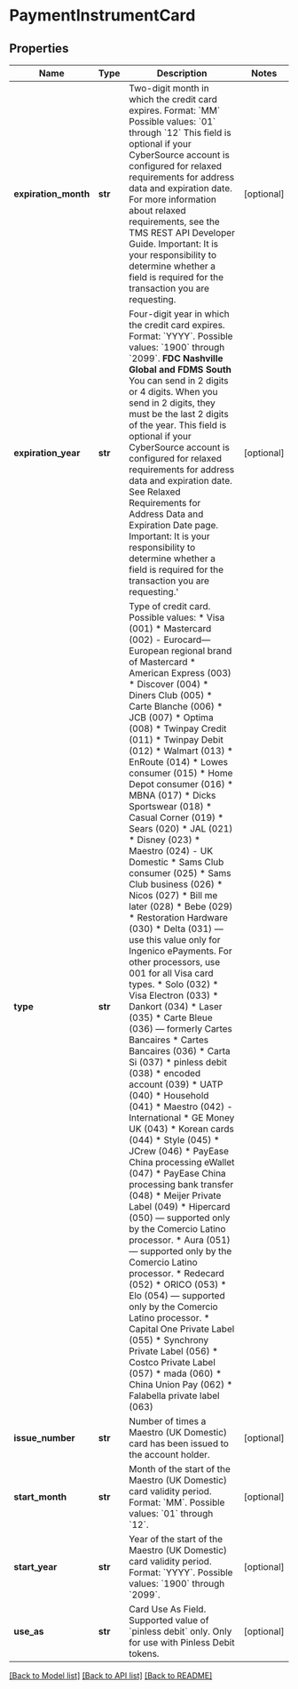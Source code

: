# PaymentInstrumentCard

## Properties
Name | Type | Description | Notes
------------ | ------------- | ------------- | -------------
**expiration_month** | **str** | Two-digit month in which the credit card expires. Format: &#x60;MM&#x60; Possible values: &#x60;01&#x60; through &#x60;12&#x60;  This field is optional if your CyberSource account is configured for relaxed requirements for address data and expiration date. For more information about relaxed requirements, see the TMS REST API Developer Guide.  Important: It is your responsibility to determine whether a field is required for the transaction you are requesting.  | [optional] 
**expiration_year** | **str** | Four-digit year in which the credit card expires. Format: &#x60;YYYY&#x60;. Possible values: &#x60;1900&#x60; through &#x60;2099&#x60;.  **FDC Nashville Global and FDMS South** You can send in 2 digits or 4 digits. When you send in 2 digits, they must be the last 2 digits of the year.  This field is optional if your CyberSource account is configured for relaxed requirements for address data and expiration date. See Relaxed Requirements for Address Data and Expiration Date page.  Important: It is your responsibility to determine whether a field is required for the transaction you are requesting.&#39;  | [optional] 
**type** | **str** | Type of credit card. Possible values:   * Visa (001)   * Mastercard (002) - Eurocard—European regional brand of Mastercard   * American Express (003)   * Discover (004)   * Diners Club (005)   * Carte Blanche (006)   * JCB (007)   * Optima (008)   * Twinpay Credit (011)   * Twinpay Debit (012)   * Walmart (013)   * EnRoute (014)   * Lowes consumer (015)   * Home Depot consumer (016)   * MBNA (017)   * Dicks Sportswear (018)   * Casual Corner (019)   * Sears (020)   * JAL (021)   * Disney (023)   * Maestro (024) - UK Domestic   * Sams Club consumer (025)   * Sams Club business (026)   * Nicos (027)   * Bill me later (028)   * Bebe (029)   * Restoration Hardware (030)   * Delta (031) — use this value only for Ingenico ePayments. For other processors, use 001 for all Visa card types.   * Solo (032)   * Visa Electron (033)   * Dankort (034)   * Laser (035)   * Carte Bleue (036) — formerly Cartes Bancaires   * Cartes Bancaires (036)   * Carta Si (037)   * pinless debit (038)   * encoded account (039)   * UATP (040)   * Household (041)   * Maestro (042) - International   * GE Money UK (043)   * Korean cards (044)   * Style (045)   * JCrew (046)   * PayEase China processing eWallet (047)   * PayEase China processing bank transfer (048)   * Meijer Private Label (049)   * Hipercard (050) — supported only by the Comercio Latino processor.   * Aura (051) — supported only by the Comercio Latino processor.   * Redecard (052)   * ORICO (053)   * Elo (054) — supported only by the Comercio Latino processor.   * Capital One Private Label (055)   * Synchrony Private Label (056)   * Costco Private Label (057)   * mada (060)   * China Union Pay (062)   * Falabella private label (063)  | 
**issue_number** | **str** | Number of times a Maestro (UK Domestic) card has been issued to the account holder. | [optional] 
**start_month** | **str** | Month of the start of the Maestro (UK Domestic) card validity period.  Format: &#x60;MM&#x60;. Possible values: &#x60;01&#x60; through &#x60;12&#x60;.  | [optional] 
**start_year** | **str** | Year of the start of the Maestro (UK Domestic) card validity period.  Format: &#x60;YYYY&#x60;. Possible values: &#x60;1900&#x60; through &#x60;2099&#x60;.  | [optional] 
**use_as** | **str** | Card Use As Field. Supported value of &#x60;pinless debit&#x60; only. Only for use with Pinless Debit tokens. | [optional] 

[[Back to Model list]](../README.md#documentation-for-models) [[Back to API list]](../README.md#documentation-for-api-endpoints) [[Back to README]](../README.md)



